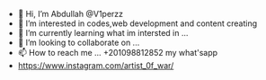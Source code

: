 - 👋 Hi, I’m Abdullah @V1perzz
- 👀 I’m interested in codes,web development and content creating
- 🌱 I’m currently learning what im intersted in ...
- 💞️ I’m looking to collaborate on ...
- 📫 How to reach me ... +201098812852 my what'sapp
-    https://www.instagram.com/artist_0f_war/ 

<!---
V1perzz/V1perzz is a ✨ special ✨ repository because its `README.md` (this file) appears on your GitHub profile.
You can click the Preview link to take a look at your changes.
--->
